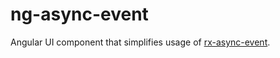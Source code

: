 # ng-async-event

Angular UI component that simplifies usage of [rx-async-event](https://github.com/julienblin/rx-async-event).